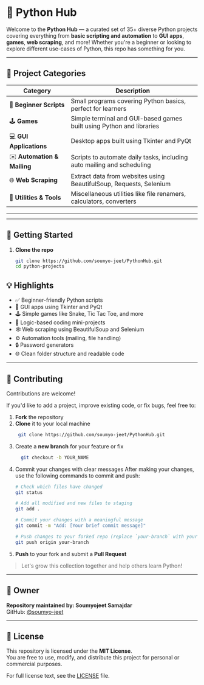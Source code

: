 # 🐍 Python Hub

Welcome to the **Python Hub** — a curated set of 35+ diverse Python projects covering everything from **basic scripting and automation** to **GUI apps**, **games**, **web scraping**, and more! Whether you're a beginner or looking to explore different use-cases of Python, this repo has something for you.

---

## 📁 Project Categories

| Category            | Description                                                              |
|---------------------|--------------------------------------------------------------------------|
| 🧩 **Beginner Scripts**  | Small programs covering Python basics, perfect for learners              |
| 🕹️ **Games**             | Simple terminal and GUI-based games built using Python and libraries    |
| 💻 **GUI Applications**   | Desktop apps built using Tkinter and PyQt                              |
| ✉️ **Automation & Mailing** | Scripts to automate daily tasks, including auto mailing and scheduling |
| 🌐 **Web Scraping**      | Extract data from websites using BeautifulSoup, Requests, Selenium     |
| 🔧 **Utilities & Tools**  | Miscellaneous utilities like file renamers, calculators, converters    |

---


---

## 🚀 Getting Started

1. **Clone the repo**  
   ```bash
   git clone https://github.com/soumyo-jeet/PythonHub.git
   cd python-projects


## 💡 Highlights

- ✅ Beginner-friendly Python scripts
- 🎨 GUI apps using Tkinter and PyQt
- 🕹️ Simple games like Snake, Tic Tac Toe, and more
- 🧠 Logic-based coding mini-projects
- 🕸️ Web scraping using BeautifulSoup and Selenium
- ⚙️ Automation tools (mailing, file handling)
- 🔒 Password generators
- 🌐 Clean folder structure and readable code

---

## 🤝 Contributing

Contributions are welcome!

If you'd like to add a project, improve existing code, or fix bugs, feel free to:

1. **Fork** the repository
2. **Clone** it to your local machine
    ```bash
     git clone https://github.com/soumyo-jeet/PythonHub.git
    
3. Create a **new branch** for your feature or fix
   ```bash
     git checkout -b YOUR_NAME


4. Commit your changes with clear messages
After making your changes, use the following commands to commit and push:
    ```bash
    # Check which files have changed
    git status
    
    # Add all modified and new files to staging
    git add .
    
    # Commit your changes with a meaningful message
    git commit -m "Add: [Your brief commit message]"
    
    # Push changes to your forked repo (replace `your-branch` with your branch name)
    git push origin your-branch


5. **Push** to your fork and submit a **Pull Request**

> Let's grow this collection together and help others learn Python!

---

## 👤 Owner

**Repository maintained by: Soumyojeet Samajdar**  
GitHub: [@soumyo-jeet](https://github.com/soumyo-jeet)

---

## 📜 License

This repository is licensed under the **MIT License**.  
You are free to use, modify, and distribute this project for personal or commercial purposes.

For full license text, see the [LICENSE](./LICENSE) file.


